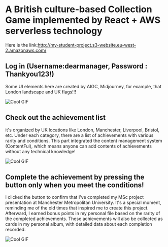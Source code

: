 # A British culture-based Collection Game implemented by React + AWS serverless technology
Here is the link:http://my-student-project.s3-website.eu-west-2.amazonaws.com/

## Log in (Username:dearmanager, Password : Thankyou123!)
Some UI elements here are created by AIGC, Midjourney, for example, that London landscape and UK flags!!!

![Cool GIF](https://github.com/RoyLuoNanjing/react-student-life-UK-achievements/blob/master/src/gif/login.gif)

## Check out the achievement list
it's organized by UK locations like London, Manchester, Liverpool, Bristol, etc.
Under each category, there are a list of achievements with various rarity and conditions.
This part integrated the content management system (ContentFul), which means anyone can add contents of achievements without any technical knowledge!

![Cool GIF](https://github.com/RoyLuoNanjing/react-student-life-UK-achievements/blob/master/src/gif/main.gif)

## Complete the achievement by pressing the button only when you meet the conditions!
I clicked the button to confirm that I've completed my MSc project presentation at Manchester Metropolitan University. It's a special moment, reminding me of the old times that inspired me to create this project.
Afterward, I earned bonus points in my personal file based on the rarity of the completed achievements. These achievements will also be collected as cards in my personal album, with detailed data about each completion recorded.

![Cool GIF](https://github.com/RoyLuoNanjing/react-student-life-UK-achievements/blob/master/src/gif/complete.gif)

